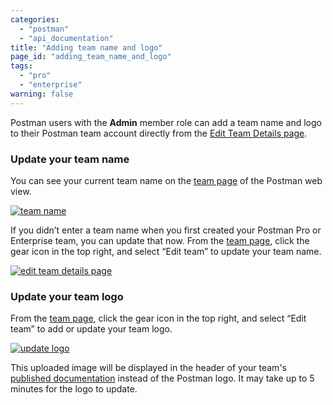```yaml
---
categories:
  - "postman"
  - "api_documentation"
title: "Adding team name and logo"
page_id: "adding_team_name_and_logo"
tags: 
  - "pro"
  - "enterprise"
warning: false
---
```


Postman users with the **Admin** member role can add a team name and logo to their Postman team account directly from the [Edit Team Details page](https://app.getpostman.com/dashboard/teams/edit).

### Update your team name

You can see your current team name on the [team page](https://app.getpostman.com/dashboard/teams) of the Postman web view.

[![team name](https://s3.amazonaws.com/postman-static-getpostman-com/postman-docs/docs-team.png)](https://s3.amazonaws.com/postman-static-getpostman-com/postman-docs/docs-team.png)

If you didn’t enter a team name when you first created your Postman Pro or Enterprise team, you can update that now. From the [team page](https://app.getpostman.com/dashboard/teams), click the gear icon in the top right, and select “Edit team” to update your team name.

[![edit team details page](https://s3.amazonaws.com/postman-static-getpostman-com/postman-docs/editTeamDetails.png)](https://s3.amazonaws.com/postman-static-getpostman-com/postman-docs/editTeamDetails.png)

### Update your team logo

From the [team page](https://app.getpostman.com/dashboard/teams), click the gear icon in the top right, and select “Edit team” to add or update your team logo.

[![update logo](https://s3.amazonaws.com/postman-static-getpostman-com/postman-docs/teamLogo.png)](https://s3.amazonaws.com/postman-static-getpostman-com/postman-docs/teamLogo.png)

This uploaded image will be displayed in the header of your team's [published documentation](/docs/postman/api_documentation/intro_to_api_documentation) instead of the Postman logo. It may take up to 5 minutes for the logo to update.
